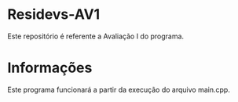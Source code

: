 # Residevs-AV1
Este repositório é referente a Avaliação I do programa.


# Informações

Este programa funcionará a partir da execução do arquivo main.cpp.
